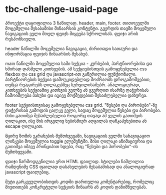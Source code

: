 # tbc-challenge-usaid-page

პროექტი დაყოფილია 3 ნაწილად. header, main, footer. თითოეულში მოცემულია შესაბამისი შინაარსის კონტენტი. გვერდის თავში მოცემული ნავიგაციის ველი მთელ ფეიჯს მიყვება სქროლისას. ფეიჯი არის რესპონსიული.

header ნაწილში მოცემულია ნავიგაცია, ძირითადი სათაური და ინფორმაცია ფეიჯის შინაარსის შესახებ.

main ნაწილში მოცემულია სამი სექცია - კურსების, პარტნიორებისა და ხშირად დასმული კითხვების. ამ სექციებისთვის გამოყენებულია css flexbox და css grid და javascript-ით გაწერილია ფუნქიონალი. პარტნიორების სექცია დამოუკიდებლად მოძრაობს დროგამოშვებით, თუმცა რეაგირებს ღილაკებზეც სურვილისამებრ. ანალოგიურად, კითხვების სექციაშიც კითხვის ველზე ან გვერდით ისარზე დაჭერისას ჩამოიშლება პასუხი და იგივე მოქმედებით შესაძლებელია დახურვა.

footer სექციისთვისაც გამოყენებულია css grid. "წესები და პირობები"-ზე დაჭერისას გამოდის ცალკე ველი, სადაც მოცემულია წესები და პირობები. მისი გათიშვა შესაძლებელია როგორც თავად ამ ველის გათიშვის ღილაკით, ისე მის ირგვლივ ნებისმიერ ადგილას დაწკაპუნებითა ან escape ღილაკით.

მცირე ზომის ეკრანების შემთხვევაში, ნავიგაციის ველში სანავიგაციო ლინკები მოცემულია toggle ელემენტში. მისი ღილაკი ანიმაციურია და გათიშვა იმავე პრინციპით ხდება, რაც "წესები და პირობები"-ის შემთხვევაში.

ფაიჯი წარმოდგენილია ერთ HTML ფაილად. სტილები ჩაშლილია რამდენიმე CSS ფაილად დასახელების შესაბამისად და ანალოგიურად javascript ფაილებიც.

მეტი გარკვეულობისთვის კოდში დართულია კომენტარებიც, რომელიც მიუთითებს კონკრეტული სექციის შინაარს ან კოდის დანიშნულებას.
